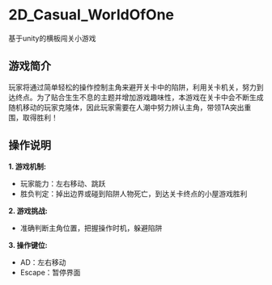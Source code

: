 # 2D_Casual_WorldOfOne
基于unity的横板闯关小游戏  

## 游戏简介
玩家将通过简单轻松的操作控制主角来避开关卡中的陷阱，利用关卡机关，努力到达终点。为了贴合生生不息的主题并增加游戏趣味性，本游戏在关卡中会不断生成随机移动的玩家克隆体，因此玩家需要在人潮中努力辨认主角，带领TA突出重围，取得胜利！

## 操作说明
**1. 游戏机制:**
  - 玩家能力：左右移动、跳跃
  - 胜负判定：掉出边界或碰到陷阱人物死亡，到达关卡终点的小屋游戏胜利
  
**2. 游戏挑战:**
  - 准确判断主角位置，把握操作时机，躲避陷阱
  
**3. 操作键位:**
  - AD：左右移动
  - Escape：暂停界面
